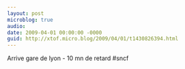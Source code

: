 ```yaml
---
layout: post
microblog: true
audio: 
date: 2009-04-01 00:00:00 -0000
guid: http://xtof.micro.blog/2009/04/01/t1430826394.html
---
```

Arrive gare de lyon - 10 mn de retard #sncf
